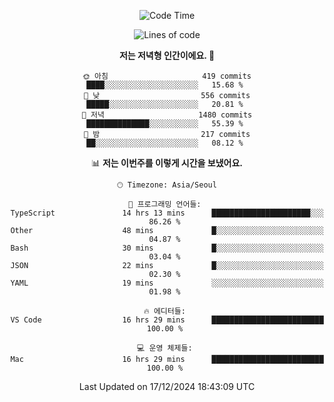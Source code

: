 <div align='center'>
 
<!--START_SECTION:waka-->
![Code Time](http://img.shields.io/badge/Code%20Time-4%2C032%20hrs%2048%20mins-blue)

![Lines of code](https://img.shields.io/badge/%EC%A0%80%EB%8A%94%20%EC%97%AC%ED%83%9C%EA%B9%8C%EC%A7%80%20-1.5%20million%20%EC%A4%84%EC%9D%98%20%EC%BD%94%EB%93%9C%EB%A5%BC%20%EC%9E%91%EC%84%B1%ED%96%88%EC%96%B4%EC%9A%94.-blue)

**저는 저녁형 인간이에요. 🦉** 

```text
🌞 아침                     419 commits         ████░░░░░░░░░░░░░░░░░░░░░   15.68 % 
🌆 낮　                     556 commits         █████░░░░░░░░░░░░░░░░░░░░   20.81 % 
🌃 저녁                     1480 commits        ██████████████░░░░░░░░░░░   55.39 % 
🌙 밤　                     217 commits         ██░░░░░░░░░░░░░░░░░░░░░░░   08.12 % 
```


📊 **저는 이번주를 이렇게 시간을 보냈어요.** 

```text
🕑︎ Timezone: Asia/Seoul

💬 프로그래밍 언어들: 
TypeScript               14 hrs 13 mins      ██████████████████████░░░   86.26 % 
Other                    48 mins             █░░░░░░░░░░░░░░░░░░░░░░░░   04.87 % 
Bash                     30 mins             █░░░░░░░░░░░░░░░░░░░░░░░░   03.04 % 
JSON                     22 mins             █░░░░░░░░░░░░░░░░░░░░░░░░   02.30 % 
YAML                     19 mins             ░░░░░░░░░░░░░░░░░░░░░░░░░   01.98 % 

🔥 에디터들: 
VS Code                  16 hrs 29 mins      █████████████████████████   100.00 % 

💻 운영 체제들: 
Mac                      16 hrs 29 mins      █████████████████████████   100.00 % 
```


 Last Updated on 17/12/2024 18:43:09 UTC
<!--END_SECTION:waka-->
 </div>
<!---
Emewjin/Emewjin is a ✨ special ✨ repository because its `README.md` (this file) appears on your GitHub profile.
You can click the Preview link to take a look at your changes.
--->
